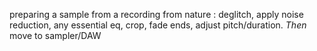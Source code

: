 
preparing a sample from a recording from nature : deglitch, apply noise reduction, any essential eq, crop, fade ends, adjust pitch/duration. *Then* move to sampler/DAW